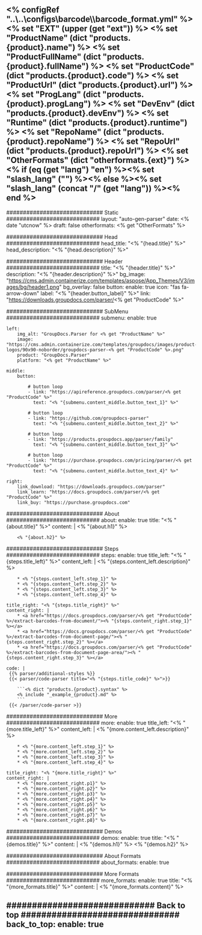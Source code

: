 <% configRef "..\\..\\configs\\barcode\\\barcode_format.yml" %>
<% set "EXT" (upper (get "ext")) %>
<% set "ProductName" (dict "products.{product}.name") %>
<% set "ProductFullName" (dict "products.{product}.fullName") %>
<% set "ProductCode" (dict "products.{product}.code") %>
<% set "ProductUrl" (dict "products.{product}.url") %>
<% set "ProgLang" (dict "products.{product}.progLang") %>
<% set "DevEnv" (dict "products.{product}.devEnv") %>
<% set "Runtime" (dict "products.{product}.runtime") %>
<% set "RepoName" (dict "products.{product}.repoName") %>
<% set "RepoUrl" (dict "products.{product}.repoUrl") %>
<% set "OtherFormats" (dict "otherformats.{ext}") %>
<% if (eq (get "lang") "en") %><% set "slash_lang" ("") %><% else %><% set "slash_lang" (concat "/" (get "lang")) %><% end %>
---
############################# Static ############################
layout: "auto-gen-parser"
date: <% date "utcnow" %>
draft: false
otherformats: <% get "OtherFormats" %>

############################# Head ############################
head_title: "<% "{head.title}" %>"
head_description: "<% "{head.description}" %>"

############################# Header ############################
title: "<% "{header.title}" %>"
description: "<% "{header.description}" %>"
bg_image: "https://cms.admin.containerize.com/templates/aspose/App_Themes/V3/images/bg/header1.png"
bg_overlay: false
button:
    enable: true
    icon: "fas fa-arrow-down"
    label: "<% "{header.button_label}" %>"
    link: "https://downloads.groupdocs.com/parser/<% get "ProductCode" %>"

############################# SubMenu ############################
submenu:
    enable: true

    left:
        img_alt: "GroupDocs.Parser for <% get "ProductName" %>"
        image: "https://cms.admin.containerize.com/templates/groupdocs/images/product-logos/90x90-noborder/groupdocs-parser-<% get "ProductCode" %>.png"
        product: "GroupDocs.Parser"
        platform: "<% get "ProductName" %>"

    middle:
        button:

            # button loop
            - link: "https://apireference.groupdocs.com/parser/<% get "ProductCode" %>"
              text: "<% "{submenu.content_middle.button_text_1}" %>"

            # button loop
            - link: "https://github.com/groupdocs-parser"
              text: "<% "{submenu.content_middle.button_text_2}" %>"

            # button loop
            - link: "https://products.groupdocs.app/parser/family"
              text: "<% "{submenu.content_middle.button_text_3}" %>"

            # button loop
            - link: "https://purchase.groupdocs.com/pricing/parser/<% get "ProductCode" %>"
              text: "<% "{submenu.content_middle.button_text_4}" %>"

    right:
        link_download: "https://downloads.groupdocs.com/parser"
        link_learn: "https://docs.groupdocs.com/parser/<% get "ProductCode" %>"
        link_buy: "https://purchase.groupdocs.com"

############################# About ############################
about:
    enable: true
    title: "<% "{about.title}" %>"
    content: |
        <% "{about.h1}" %>
        
        <% "{about.h2}" %>

############################# Steps ############################
steps:
    enable: true
    title_left: "<% "{steps.title_left}" %>"
    content_left: |
        <% "{steps.content_left.description}" %>
        
        * <% "{steps.content_left.step_1}" %>
        * <% "{steps.content_left.step_2}" %>
        * <% "{steps.content_left.step_3}" %>
        * <% "{steps.content_left.step_4}" %>

    title_right: "<% "{steps.title_right}" %>"
    content_right: |
        * <a href="https://docs.groupdocs.com/parser/<% get "ProductCode" %>/extract-barcodes-from-document/"><% "{steps.content_right.step_1}" %></a>
        * <a href="https://docs.groupdocs.com/parser/<% get "ProductCode" %>/extract-barcodes-from-document-page/"><% "{steps.content_right.step_2}" %></a>
        * <a href="https://docs.groupdocs.com/parser/<% get "ProductCode" %>/extract-barcodes-from-document-page-area/"><% "{steps.content_right.step_3}" %></a>
    
    code: |
     {{% parser/additional-styles %}}
     {{< parser/code-parser title="<% "{steps.title_code}" %>">}}

        ```<% dict "products.{product}.syntax" %>    
        <% include "_example_{product}.md" %>
        ```
     {{< /parser/code-parser >}}

############################# More ############################
more:
    enable: true
    title_left: "<% "{more.title_left}" %>"
    content_left: |
        <% "{more.content_left.description}" %>
        
        * <% "{more.content_left.step_1}" %>
        * <% "{more.content_left.step_2}" %>
        * <% "{more.content_left.step_3}" %>
        * <% "{more.content_left.step_4}" %>

    title_right: "<% "{more.title_right}" %>"
    content_right: |
        * <% "{more.content_right.p1}" %>    
        * <% "{more.content_right.p2}" %>    
        * <% "{more.content_right.p3}" %>    
        * <% "{more.content_right.p4}" %>    
        * <% "{more.content_right.p5}" %>    
        * <% "{more.content_right.p6}" %>    
        * <% "{more.content_right.p7}" %>    
        * <% "{more.content_right.p8}" %>   

############################# Demos ############################
demos:
    enable: true
    title: "<% "{demos.title}" %>"
    content: |
       <% "{demos.h1}" %>
       <% "{demos.h2}" %>
        
############################# About Formats ############################
about_formats:
    enable: true

############################# More Formats ############################
more_formats:
    enable: true
    title: "<% "{more_formats.title}" %>"
    content: |
        <% "{more_formats.content}" %>

############################# Back to top ###############################
back_to_top:
    enable: true
---
